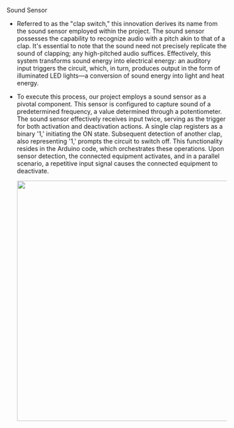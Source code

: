 Sound Sensor

- Referred to as the "clap switch," this innovation derives its name from the sound sensor employed within the project. The sound sensor possesses the capability to recognize audio with a pitch akin to that of a clap. It's essential to note that the sound need not precisely replicate the sound of clapping; any high-pitched audio suffices. Effectively, this system transforms sound energy into electrical energy: an auditory input triggers the circuit, which, in turn, produces output in the form of illuminated LED lights—a conversion of sound energy into light and heat energy.

- To execute this process, our project employs a sound sensor as a pivotal component. This sensor is configured to capture sound of a predetermined frequency, a value determined through a potentiometer. The sound sensor effectively receives input twice, serving as the trigger for both activation and deactivation actions. A single clap registers as a binary '1,' initiating the ON state. Subsequent detection of another clap, also representing '1,' prompts the circuit to switch off. This functionality resides in the Arduino code, which orchestrates these operations. Upon sensor detection, the connected equipment activates, and in a parallel scenario, a repetitive input signal causes the connected equipment to deactivate.

   <img src="https://github.com/Rasmika-b/Clap-Switch/assets/60094457/b10ca430-2369-40d0-acd5-9157152f4a74" width="550" style="vertical-align:middle" />
